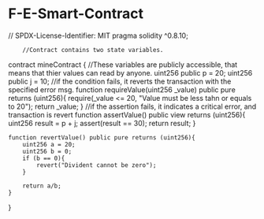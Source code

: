 # F-E-Smart-Contract
// SPDX-License-Identifier: MIT
pragma solidity ^0.8.10;

        //Contract contains two state variables.
contract mineContract {
        //These variables are publicly accessible, that means that thier values can read by anyone.
    uint256 public p = 20;
    uint256 public j = 10;
        //if the condition fails, it reverts the transaction with the specified error msg.
    function requireValue(uint256 _value) public pure returns (uint256){
        require(_value <= 20, "Value must be less tahn or equals to 20");
        return _value;
    }
        //if the assertion fails, it indicates a critical error, and transaction is revert
    function assertValue() public view returns (uint256){
        uint256 result = p + j;
        assert(result == 30);
        return result;
    }
    
    function revertValue() public pure returns (uint256){
        uint256 a = 20;
        uint256 b = 0;
        if (b == 0){
            revert("Divident cannot be zero");
        }

        return a/b;
    }
}
